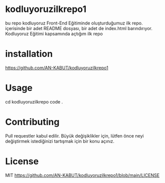 # kodluyoruzilkrepo1
bu repo kodluyoruz Front-End Eğitiminde oluşturduğumuz ilk repo. içerisinde bir adet README dosyası, bir adet de index.html barındırıyor.
Kodluyoruz Eğitimi kapsamında açtığım ilk repo
# installation
https://github.com/AN-KABUT/kodluyoruzilkrepo1
# Usage
cd kodluyoruzilkrepo
code .
# Contributing
Pull requestler kabul edilir. Büyük değişiklikler için, lütfen önce neyi değiştirmek istediğinizi tartışmak için bir konu açınız.
# License
MIT
https://github.com/AN-KABUT/kodluyoruzilkrepo1/blob/main/LICENSE
